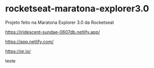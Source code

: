 # rocketseat-maratona-explorer3.0
Projeto feito na Maratona Explorer 3.0 da Rocketseat

https://iridescent-sundae-0607db.netlify.app/

https://app.netlify.com/

https://qr.io/

teste
